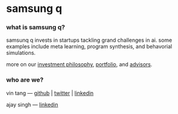 # samsung q

### what is samsung q?
samsunq q invests in startups tackling grand challenges in ai. some examples include meta learning, program synthesis, and behavorial simulations.

more on our [investment philosophy](https://github.com/samsungq/hello/blob/master/philosophy.md), [portfolio](https://github.com/samsungq/hello/blob/master/portfolio.md), and [advisors](https://github.com/samsungq/hello/blob/master/advisors.md).

### who are we?
vin tang — [github](https://github.com/mynameisvinn) | [twitter](https://twitter.com/mynameisvinn) | [linkedin](https://www.linkedin.com/in/vintang)

ajay singh — [linkedin](https://www.linkedin.com/in/vintang)